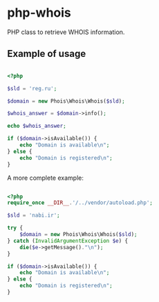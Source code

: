 # php-whois

PHP class to retrieve WHOIS information.

## Example of usage

```php

<?php

$sld = 'reg.ru';

$domain = new Phois\Whois\Whois($sld);

$whois_answer = $domain->info();

echo $whois_answer;

if ($domain->isAvailable()) {
    echo "Domain is available\n";
} else {
    echo "Domain is registered\n";
}

```

A more complete example:

```php

<?php
require_once __DIR__.'/../vendor/autoload.php';

$sld = 'nabi.ir';

try {
	$domain = new Phois\Whois\Whois($sld);
} catch (InvalidArgumentException $e) {
	die($e->getMessage()."\n");
}

if ($domain->isAvailable()) {
	echo "Domain is available\n";
} else {
	echo "Domain is registered\n";
}

```
